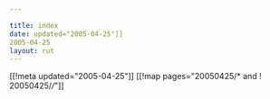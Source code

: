 ```yaml
---

title: index
date: updated="2005-04-25"]]
2005-04-25
layout: rut
---
```


[[!meta updated="2005-04-25"]]
[[!map pages="20050425/* and ! 20050425/*/*"]]
